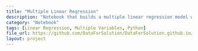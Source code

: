 ```yaml
---
title: "Multiple Linear Regression"
description: "Notebook that builds a multiple linear regression model with standard datasets."
category: "Notebook"
tags: [Linear Regression, Multiple Variables, Python]
file_url: https://github.com/DataForSolution/DataForSolution.github.io/blob/main/projects/Perform%20multiple%20linear%20regression.ipynb
layout: project
---
```

